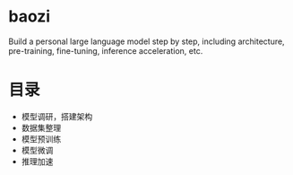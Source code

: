 # baozi

Build a personal large language model step by step, including architecture, pre-training, fine-tuning, inference acceleration, etc.



# 目录

- 模型调研，搭建架构
- 数据集整理
- 模型预训练
- 模型微调
- 推理加速




